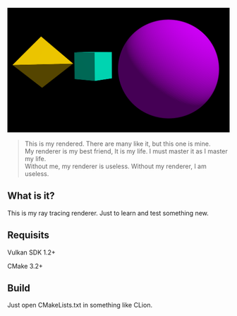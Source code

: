 ![image info](./resources/Screenshot.png)

>This is my rendered. There are many like it, but this one is mine.  
> My renderer is my best friend, It is my life. I must master it as I master my life.  
> Without me, my renderer is useless. Without my renderer, I am useless.

## What is it?
This is my ray tracing renderer. Just to learn and test something new.

## Requisits
Vulkan SDK 1.2+

CMake 3.2+

## Build
Just open CMakeLists.txt in something like CLion.